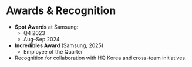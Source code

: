 # Awards & Recognition

- **Spot Awards** at Samsung:
  - Q4 2023
  - Aug–Sep 2024
- **Incredibles Award** (Samsung, 2025)
  - Employee of the Quarter
- Recognition for collaboration with HQ Korea and cross-team initiatives.